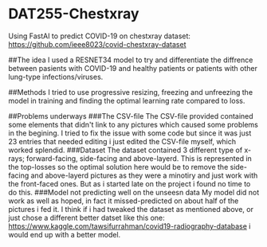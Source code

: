 # DAT255-Chestxray
Using FastAI to predict COVID-19 on chestxray dataset: https://github.com/ieee8023/covid-chestxray-dataset


##The idea
I used a RESNET34 model to try and differentiate the diffrence between pasients with COVID-19 and healthy patients or patients with other lung-type infections/viruses.

##Methods
I tried to use progressive resizing, freezing and unfreezing the model in training and finding the optimal learning rate compared to loss.

##Problems underways
###The CSV-file
The CSV-file provided contained some elements that didn't link to any pictures which caused some problems in the begining. I tried to fix the issue with some code but since it was just 23 entries that needed editing i just edited the CSV-file myself, which worked splendid.
###Dataset
The dataset contained 3 different type of x-rays; forward-facing, side-facing and above-layerd. This is represented in the top-losses so the optimal solution here would be to remove the side-facing and above-layerd pictures as they were a minotiry and just work with the front-faced ones. But as i started late on the project i found no time to do this.
###Model not predicting well on the unseesn data
My model did not work as well as hoped, in fact it missed-predicted on about half of the pictures i fed it. I think if i had tweaked the dataset as mentioned above, or just chose a different better datset like this one: https://www.kaggle.com/tawsifurrahman/covid19-radiography-database i would end up with a better model.
